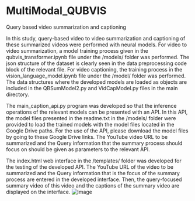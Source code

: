 # MultiModal_QUBVIS
Query based video summarization and captioning

In this study, query-based video to video summarization and captioning of these summarized videos were performed with neural models. For video to video summarization, a model training process given in the qubvis_transformer.ipynb file under the /models/ folder was performed. The json structure of the dataset is clearly seen in the data preprocessing code block of the relevant file. For video captioning, the training process in the vision_language_model.ipynb file under the /model/ folder was performed. The data structures where the developed models are loaded as objects are included in the QBSumModel2.py and VidCapModel.py files in the main directory.

The main_caption_api.py program was developed so that the inference operations of the relevant models can be presented with an API. In this API, the model files presented in the readme.txt in the /models/ folder were provided to load the trained models with the model files located in the Google Drive paths. For the use of the API, please download the model files by going to these Google Drive links. The YouTube video URL to be summarized and the Query information that the summary process should focus on should be given as parameters to the relevant API.

The index.html web interface in the /templates/ folder was developed for the testing of the developed API. The YouTube URL of the video to be summarized and the Query information that is the focus of the summary process are entered in the developed interface. Then, the query-focused summary video of this video and the captions of the summary video are displayed on the interface.
![image](https://github.com/user-attachments/assets/5d4a768a-ca17-4aa0-8a7a-bf43860ec5e8)
